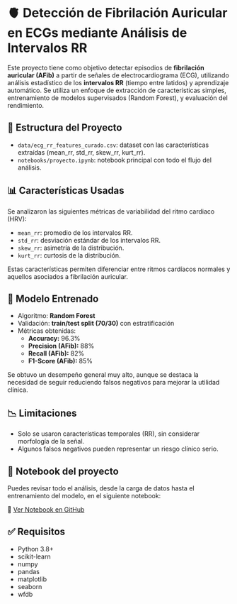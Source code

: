 # 🫀 Detección de Fibrilación Auricular en ECGs mediante Análisis de Intervalos RR

Este proyecto tiene como objetivo detectar episodios de **fibrilación auricular (AFib)** a partir de señales de electrocardiograma (ECG), utilizando análisis estadístico de los **intervalos RR** (tiempo entre latidos) y aprendizaje automático. Se utiliza un enfoque de extracción de características simples, entrenamiento de modelos supervisados (Random Forest), y evaluación del rendimiento.

## 📁 Estructura del Proyecto

- `data/ecg_rr_features_curado.csv`: dataset con las características extraídas (mean_rr, std_rr, skew_rr, kurt_rr).
- `notebooks/proyecto.ipynb`: notebook principal con todo el flujo del análisis.

## 📊 Características Usadas

Se analizaron las siguientes métricas de variabilidad del ritmo cardiaco (HRV):

- `mean_rr`: promedio de los intervalos RR.
- `std_rr`: desviación estándar de los intervalos RR.
- `skew_rr`: asimetría de la distribución.
- `kurt_rr`: curtosis de la distribución.

Estas características permiten diferenciar entre ritmos cardíacos normales y aquellos asociados a fibrilación auricular.

## 🤖 Modelo Entrenado

- Algoritmo: **Random Forest**
- Validación: **train/test split (70/30)** con estratificación
- Métricas obtenidas:
  - **Accuracy:** 96.3%
  - **Precision (AFib):** 88%
  - **Recall (AFib):** 82%
  - **F1-Score (AFib):** 85%

Se obtuvo un desempeño general muy alto, aunque se destaca la necesidad de seguir reduciendo falsos negativos para mejorar la utilidad clínica.

## 📉 Limitaciones

- Solo se usaron características temporales (RR), sin considerar morfología de la señal.
- Algunos falsos negativos pueden representar un riesgo clínico serio.

## 📓 Notebook del proyecto

Puedes revisar todo el análisis, desde la carga de datos hasta el entrenamiento del modelo, en el siguiente notebook:

🔗 [Ver Notebook en GitHub](notebooks/proyecto.ipynb)

## ✅ Requisitos

- Python 3.8+
- scikit-learn
- numpy
- pandas
- matplotlib
- seaborn
- wfdb
